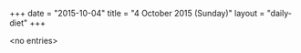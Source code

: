 +++
date = "2015-10-04"
title = "4 October 2015 (Sunday)"
layout = "daily-diet"
+++

<p>&lt;no entries&gt;</p>